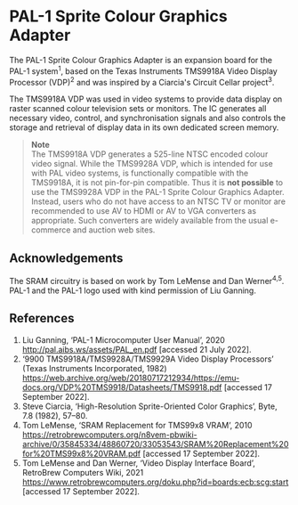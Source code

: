 # PAL-1 Sprite Colour Graphics Adapter

The PAL-1 Sprite Colour Graphics Adapter is an expansion board for the PAL-1 system<sup>1</sup>, 
based on the Texas Instruments TMS9918A Video Display Processor (VDP)<sup>2</sup> and was inspired 
by a Ciarcia's Circuit Cellar project<sup>3</sup>. 

The TMS9918A VDP was used in video systems to provide data display on raster scanned colour
television sets or monitors. The IC generates all necessary video, control, and synchronisation
signals and also controls the storage and retrieval of display data in its own dedicated screen 
memory. 

> **Note**  
> The TMS9918A VDP generates a 525-line NTSC encoded colour video signal. While the TMS9928A
> VDP, which is intended for use with PAL video systems, is functionally compatible with the
> TMS9918A, it is not pin-for-pin compatible. Thus it is **not possible** to use the TMS9928A 
> VDP in the PAL-1 Sprite Colour Graphics Adapter. Instead, users who do not have access to an 
> NTSC TV or monitor are recommended to use AV to HDMI or AV to VGA converters as appropriate.
> Such converters are widely available from the usual e-commerce and auction web sites. 

## Acknowledgements
The SRAM circuitry is based on work by Tom LeMense and Dan Werner<sup>4,5</sup>.  
PAL-1 and the PAL-1 logo used with kind permission of Liu Ganning.

## References
1. Liu Ganning, ‘PAL-1 Microcomputer User Manual’, 2020 <http://pal.aibs.ws/assets/PAL_en.pdf> [accessed 21 July 2022].
2. ‘9900 TMS9918A/TMS9928A/TMS9929A Video Display Processors’ (Texas Instruments Incorporated, 1982) <https://web.archive.org/web/20180717212934/https://emu-docs.org/VDP%20TMS9918/Datasheets/TMS9918.pdf> [accessed 17 September 2022].
3. Steve Ciarcia, ‘High-Resolution Sprite-Oriented Color Graphics’, Byte, 7.8 (1982), 57–80.
4. Tom LeMense, ‘SRAM Replacement for TMS99x8 VRAM’, 2010 <https://retrobrewcomputers.org/n8vem-pbwiki-archive/0/35845334/48860720/33053543/SRAM%20Replacement%20for%20TMS99x8%20VRAM.pdf> [accessed 17 September 2022].
5. Tom LeMense and Dan Werner, ‘Video Display Interface Board’, RetroBrew Computers Wiki, 2021 <https://www.retrobrewcomputers.org/doku.php?id=boards:ecb:scg:start> [accessed 17 September 2022].
